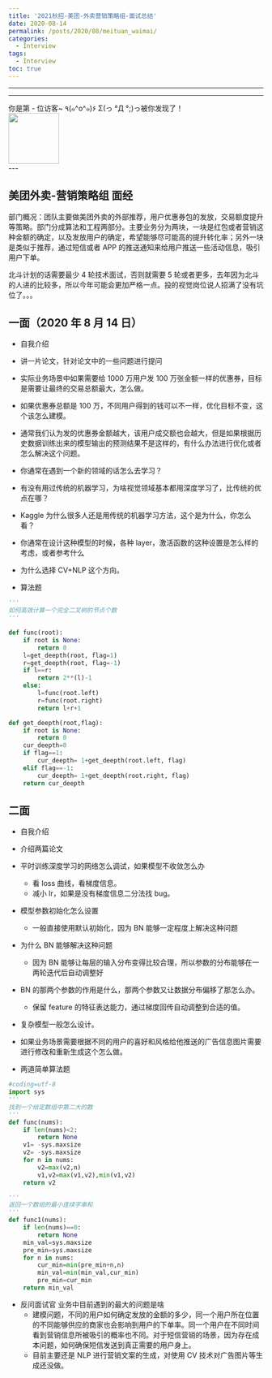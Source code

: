 ```yaml
---
title: '2021秋招-美团-外卖营销策略组-面试总结'
date: 2020-08-14
permalink: /posts/2020/08/meituan_waimai/
categories:
  - Interview
tags:
  - Interview
toc: true
---
```


---

---

<div>
<div class="button01">
      <visited_a href="#" display:inline>你是第<span data-hk-page="current"> - </span>位访客~</visited_a>
      <visited_p class="top">٩(๑^o^๑)۶</visited_p>
      <visited_p class="bottom">Σ(っ °Д °;)っ被你发现了！</visited_p>
</div>
<img align="center" width="100" src="{{ site.url }}/images/static/take_me.gif" alt="" display:inline>
</div>
---

## 美团外卖-营销策略组 面经

部门概况：团队主要做美团外卖的外部推荐，用户优惠券包的发放，交易额度提升等策略。部门分成算法和工程两部分。主要业务分为两块，一块是红包或者营销这种金额的确定，以及发放用户的确定，希望能够尽可能高的提升转化率；另外一块是类似于推荐，通过短信或者 APP 的推送通知来给用户推送一些活动信息，吸引用户下单。

<!-- 算法的话大概有 12 个人左右，工程团队七八个人左右。 -->

北斗计划的话需要最少 4 轮技术面试，否则就需要 5 轮或者更多，去年因为北斗的人进的比较多，所以今年可能会更加严格一点。投的视觉岗位说人招满了没有坑位了。。。

## 一面（2020 年 8 月 14 日）

- 自我介绍
- 讲一片论文，针对论文中的一些问题进行提问
- 实际业务场景中如果需要给 1000 万用户发 100 万张金额一样的优惠券，目标是需要让最终的交易总额最大，怎么做。
- 如果优惠券总额是 100 万，不同用户得到的钱可以不一样，优化目标不变，这个该怎么建模。
- 通常我们认为发的优惠券金额越大，该用户成交额也会越大，但是如果根据历史数据训练出来的模型输出的预测结果不是这样的，有什么办法进行优化或者怎么解决这个问题。
- 你通常在遇到一个新的领域的话怎么去学习？
- 有没有用过传统的机器学习，为啥视觉领域基本都用深度学习了，比传统的优点在哪？
- Kaggle 为什么很多人还是用传统的机器学习方法，这个是为什么，你怎么看？
- 你通常在设计这种模型的时候，各种 layer，激活函数的这种设置是怎么样的考虑，或者参考什么
- 为什么选择 CV+NLP 这个方向。

- 算法题

```python
'''
如何高效计算一个完全二叉树的节点个数
'''

def func(root):
    if root is None:
        return 0
    l=get_deepth(root, flag=1)
    r=get_deepth(root, flag=-1)
    if l==r:
        return 2**(l)-1
    else:
        l=func(root.left)
        r=func(root.right)
        return l+r+1

def get_deepth(root,flag):
    if root is None:
        return 0
    cur_deepth=0
    if flag==1:
        cur_deepth= 1+get_deepth(root.left, flag)
    elif flag==-1:
        cur_deepth= 1+get_deepth(root.right, flag)
    return cur_deepth
```

## 二面

- 自我介绍
- 介绍两篇论文
- 平时训练深度学习的网络怎么调试，如果模型不收敛怎么办
  - 看 loss 曲线，看梯度信息。
  - 减小 lr，如果是没有梯度信息二分法找 bug。
- 模型参数初始化怎么设置
  - 一般直接使用默认初始化，因为 BN 能够一定程度上解决这种问题
- 为什么 BN 能够解决这种问题
  - 因为 BN 能够让每层的输入分布变得比较合理，所以参数的分布能够在一两轮迭代后自动调整好
- BN 的那两个参数的作用是什么，那两个参数又让数据分布偏移了那怎么办。
  - 保留 feature 的特征表达能力，通过梯度回传自动调整到合适的值。
- 复杂模型一般怎么设计。

- 如果业务场景需要根据不同的用户的喜好和风格给他推送的广告信息图片需要进行修改和重新生成这个怎么做。

- 两道简单算法题

```python
#coding=utf-8
import sys
'''
找到一个给定数组中第二大的数
'''
def func(nums):
    if len(nums)<2:
        return None
    v1= -sys.maxsize
    v2= -sys.maxsize
    for n in nums:
        v2=max(v2,n)
        v1,v2=max(v1,v2),min(v1,v2)
    return v2

'''
返回一个数组的最小连续字串和
'''
def func1(nums):
    if len(nums)==0:
        return None
    min_val=sys.maxsize
    pre_min=sys.maxsize
    for n in nums:
        cur_min=min(pre_min+n,n)
        min_val=min(min_val,cur_min)
        pre_min=cur_min
    return min_val

```

- 反问面试官 业务中目前遇到的最大的问题是啥
  - 建模问题，不同的用户如何确定发放的金额的多少，同一个用户所在位置的不同能够供应的商家也会影响到用户的下单率。同一个用户在不同时间看到营销信息所被吸引的概率也不同。对于短信营销的场景，因为存在成本问题，如何确保短信发送到真正需要的用户身上。
  - 目前主要还是 NLP 进行营销文案的生成，对使用 CV 技术对广告图片等生成还没做。

<div data-hk-top-pages="5"> </div>
